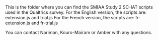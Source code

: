 This is the folder where you can find the SMIAA Study 2 SC-IAT scripts used in the Qualtrics survey.
For the English version, the scripts are: extension.js and trial.js
For the French version, the scripts are: fr-extension.js and fr-trial.js

You can contact Nariman, Kouro-Maïram or Amber with any questions.
